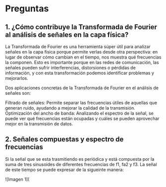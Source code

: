 # Preguntas
## 1. ¿Cómo contribuye la Transformada de Fourier al análisis de señales en la capa física?

La Transformada de Fourier es una herramienta súper útil para analizar señales en la capa física porque permite verlas desde otra perspectiva: en lugar de observar cómo cambian en el tiempo, nos muestra qué frecuencias la componen. Esto es importante porque en las redes de comunicación, las señales pueden sufrir interferencias, distorsiones o pérdidas de información, y con esta transformación podemos identificar problemas y mejorarlos.

Dos aplicaciones concretas de la Transformada de Fourier en el análisis de señales son:

Filtrado de señales: Permite separar las frecuencias útiles de aquellas que generan ruido, ayudando a mejorar la calidad de la transmisión.
Optimización del ancho de banda: Analizando el espectro de la señal, se puede ver qué frecuencias están ocupadas y cuáles se pueden aprovechar mejor en la transmisión de datos.

## 2. Señales compuestas y espectro de frecuencias

Si la señal que se esta trasmitiendo es periódica y está compuesta por la suma de tres sinusoides de diferentes frecuencias de f1, fa2 y f3. La señal de este tiempo se puede expresar de la sigueinte manera:

![Imagen 1](
